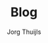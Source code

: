 ---
layout: blog
title: Blog
permalink: /blog
author: Jorg Thuijls
excerpt: Here's a link to my techie blog. I'm not a frequent writer, but I'm hoping you'll find something of interest in here anyway! These are my most recent posts. 
description: Jorg Thuijls' blog sap abap ui5 technology development
---